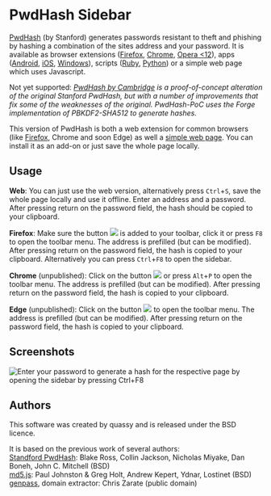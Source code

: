 # PwdHash Sidebar
[PwdHash](https://crypto.stanford.edu/PwdHash/) (by Stanford) generates passwords resistant to theft and phishing by hashing a combination of the sites address and your password.
It is available as browser extensions ([Firefox](https://addons.mozilla.org/firefox/addon/pwdhash/), [Chrome](https://chrome.google.com/extensions/detail/dnfmcfhnhnpoehjoommondmlmhdoonca), [Opera <12](https://www.coredump.gr/pwdhash-for-opera/)),
apps ([Android](https://play.google.com/store/apps/details?id=com.uploadedlobster.PwdHash), [iOS](https://itunes.apple.com/app/keygrinder/id354763605), [Windows](https://github.com/mgutekunst/WP8-PwdHash)),
scripts ([Ruby](https://github.com/kizzx2/pwdhash.rb), [Python](https://pypi.python.org/pypi/pwdhash.py))
or a simple web page which uses Javascript.

Not yet supported:
_[PwdHash by Cambridge](https://www.cl.cam.ac.uk/~dl551/pwdhash/) is a proof-of-concept alteration of the original Stanford PwdHash, but with a number of improvements that fix some of the weaknesses of the original.
PwdHash-PoC uses the Forge implementation of PBKDF2-SHA512 to generate hashes._

This version of PwdHash is both a web extension for common browsers (like [Firefox](https://addons.mozilla.org/de/firefox/addon/pwdhash-sidebar/), Chrome and soon Edge) as well a [simple web page](https://quassy.github.io/pwdhash/).
You can install it as an add-on or just save the whole page locally.

## Usage

**Web**: 
You can just use the web version, alternatively press `Ctrl`+`S`, save the whole page locally and use it offline. 
Enter an address and a password. After pressing return on the password field, the hash should be copied to your clipboard.

**Firefox**: 
Make sure the button ![](icon_16.png) is added to your toolbar, click it or press `F8` to open the toolbar menu. 
The address is prefilled (but can be modified). 
After pressing return on the password field, the hash is copied to your clipboard. 
Alternatively you can press `Ctrl`+`F8` to open the sidebar.

**Chrome** (unpublished): 
Click on the button ![](icon_16.png) or press `Alt`+`P` to open the toolbar menu. 
The address is prefilled (but can be modified). 
After pressing return on the password field, the hash is copied to your clipboard.

**Edge** (unpublished): 
Click on the button ![](icon_16.png) to open the toolbar menu. 
The address is prefilled (but can be modified). 
After pressing return on the password field, the hash is copied to your clipboard.

## Screenshots

![Enter your password to generate a hash for the respective page by opening the sidebar by pressing Ctrl+F8](screenshots/firefox-sidebar.png)

## Authors
This software was created by quassy and is released under the BSD licence.

It is based on the previous work of several authors:  
[Standford PwdHash](https://crypto.stanford.edu/PwdHash/): Blake Ross, Collin Jackson, Nicholas Miyake, Dan Boneh, John C. Mitchell (BSD)  
[md5.js](http://pajhome.org.uk/crypt/md5): Paul Johnston & Greg Holt, Andrew Kepert, Ydnar, Lostinet (BSD)  
[genpass](http://genpass.supergenpass.com/), domain extractor: Chris Zarate (public domain)